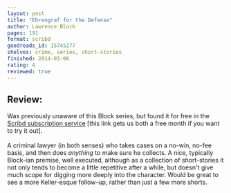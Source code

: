 ```yaml
---
layout: post
title: "Ehrengraf for the Defense"
author: Lawrence Block
pages: 191
format: scribd
goodreads_id: 15745277
shelves: crime, series, short-stories
finished: 2014-03-06
rating: 4
reviewed: true
---
```

## Review:
<div class="review">
Was previously unaware of this Block series, but found it for free in the <a href="http://www.scribd.com/g/41059d" rel="nofollow">Scribd subscription service</a> [this link gets us both a free month if you want to try it out].<br /><br />A criminal lawyer (in both senses) who takes cases on a no-win, no-fee basis, and then does <em>anything</em> to make sure he collects. A nice, typically Block-ian premise, well executed, although as a collection of short-stories it not only tends to become a little repetitive after a while, but doesn't give much scope for digging more deeply into the character. Would be great to see a more Keller-esque follow-up, rather than just a few more shorts.<br />
</div>

